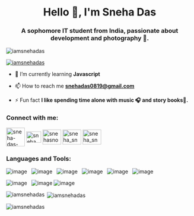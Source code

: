 <h1 align="center">Hello 👋, I'm Sneha Das</h1>
<h3 align="center">A sophomore IT student from India, passionate about development and photography 📸.</h3>

<p align="left"> <img src="https://komarev.com/ghpvc/?username=iamsnehadas&label=Profile%20views&color=0e75b6&style=flat" alt="iamsnehadas" /> </p>

<p align="left"> <a href="https://github.com/ryo-ma/github-profile-trophy"><img src="https://github-profile-trophy.vercel.app/?username=iamsnehadas" alt="iamsnehadas" /></a> </p>

- 🌱 I’m currently learning **Javascript**

- 📫 How to reach me **snehadas0819@gmail.com**

- ⚡ Fun fact **I like spending time alone with music 🎧 and story books📖.**

<h3 align="left">Connect with me:</h3>
<p align="left">
<a href="https://linkedin.com/in/sneha-das-3b94b9226" target="blank"><img align="center" src="https://img.icons8.com/fluent/48/000000/linkedin.png" alt="sneha-das-3b94b9226" height="50" width="50" /></a>
<a href="https://www.codechef.com/users/sneha_snow" target="blank"><img align="center" src="https://cdn.jsdelivr.net/npm/simple-icons@3.1.0/icons/codechef.svg" alt="sneha_snow" height="30" width="40" /></a>
<a href="https://www.hackerrank.com/snehasnow8" target="blank"><img align="center" src="" alt="snehasnow8" height="40" width="50" /></a>
<a href="https://codeforces.com/profile/sneha_snow" target="blank"><img align="center" src="https://raw.githubusercontent.com/rahuldkjain/github-profile-readme-generator/master/src/images/icons/Social/codeforces.svg" alt="sneha_snow" height="40" width="50" /></a>
<a href="https://www.leetcode.com/sneha_snow" target="blank"><img align="center" src="https://raw.githubusercontent.com/rahuldkjain/github-profile-readme-generator/master/src/images/icons/Social/leet-code.svg" alt="sneha_snow" height="40" width="50" /></a>
</p>

<h3 align="left">Languages and Tools:</h3>
<!--<p align="left"> <a href="https://getbootstrap.com" target="_blank" rel="noreferrer"> <img src="https://raw.githubusercontent.com/devicons/devicon/master/icons/bootstrap/bootstrap-plain-wordmark.svg" alt="bootstrap" width="50" height="50"/> </a> <a href="https://www.cprogramming.com/" target="_blank" rel="noreferrer"> <img src="https://raw.githubusercontent.com/devicons/devicon/master/icons/c/c-original.svg" alt="c" width="50" height="50"/> </a> <a href="https://www.w3schools.com/cpp/" target="_blank" rel="noreferrer"> <img src="https://raw.githubusercontent.com/devicons/devicon/master/icons/cplusplus/cplusplus-original.svg" alt="cplusplus" width="50" height="50"/> </a> <a href="https://www.w3schools.com/css/" target="_blank" rel="noreferrer"> <img src="https://raw.githubusercontent.com/devicons/devicon/master/icons/css3/css3-original-wordmark.svg" alt="css3" width="50" height="50"/> </a> <a href="https://www.w3.org/html/" target="_blank" rel="noreferrer"> <img src="https://raw.githubusercontent.com/devicons/devicon/master/icons/html5/html5-original-wordmark.svg" alt="html5" width="50" height="50"/> </a> <a href="https://developer.mozilla.org/en-US/docs/Web/JavaScript" target="_blank" rel="noreferrer"> <img src="https://raw.githubusercontent.com/devicons/devicon/master/icons/javascript/javascript-original.svg" alt="javascript" width="50" height="50"/> </a> <a href="https://www.python.org" target="_blank" rel="noreferrer"> <img src="https://raw.githubusercontent.com/devicons/devicon/master/icons/python/python-original.svg" alt="python" width="50" height="50"/> </a> </p>-->

![image](https://img.shields.io/badge/C%2B%2B-00599C?style=for-the-badge&logo=c%2B%2B&logoColor=white)&nbsp;&nbsp;
![image](https://img.shields.io/badge/HTML5-E34F26?style=for-the-badge&logo=html5&logoColor=white)&nbsp;&nbsp;
![image](https://img.shields.io/badge/CSS3-1572B6?style=for-the-badge&logo=css3&logoColor=white)&nbsp;&nbsp;
![image](https://img.shields.io/badge/Bootstrap-430098?style=for-the-badge&logo=bootstrap&logoColor=white)&nbsp;&nbsp;
![image](https://img.shields.io/badge/Python-14354C?style=for-the-badge&logo=python&logoColor=white)&nbsp;&nbsp;
![image](https://img.shields.io/badge/JavaScript-323330?style=for-the-badge&logo=javascript&logoColor=F7DF1E)&nbsp;&nbsp;
<!--![image]()&nbsp;&nbsp;
![image]()&nbsp;&nbsp;-->
![image](https://img.shields.io/badge/Visual_Studio_Code-0078D4?style=for-the-badge&logo=visual%20studio%20code&logoColor=white)&nbsp;&nbsp;
![image](https://img.shields.io/badge/Git-F05032?style=for-the-badge&logo=git&logoColor=white)
![image](https://img.shields.io/badge/GitHub-F9AB00?style=for-the-badge&logo=GitHub&logoColor=white)&nbsp;&nbsp;

<p><img align="left" src="https://github-readme-stats.vercel.app/api/top-langs?username=iamsnehadas&show_icons=true&locale=en&layout=compact" alt="iamsnehadas" /></p>

<p>&nbsp;<img align="center" src="https://github-readme-stats.vercel.app/api?username=iamsnehadas&show_icons=true&locale=en" alt="iamsnehadas" /></p>

<p><img align="center" src="https://github-readme-streak-stats.herokuapp.com/?user=iamsnehadas&" alt="iamsnehadas" /></p>
